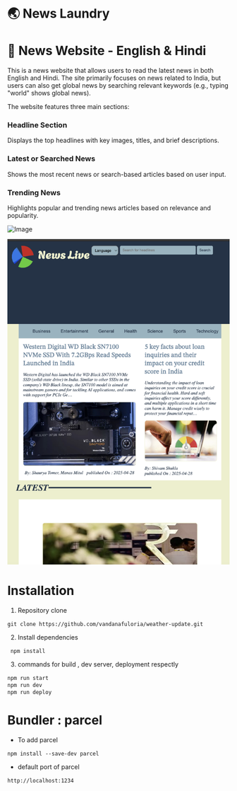 # 🌏 News Laundry

# 📰 News Website - English & Hindi

This is a news website that allows users to read the latest news in both English and Hindi. The site primarily focuses on news related to India, but users can also get global news by searching relevant keywords (e.g., typing "world" shows global news).

The website features three main sections:

### Headline Section

Displays the top headlines with key images, titles, and brief descriptions.

### Latest or Searched News

Shows the most recent news or search-based articles based on user input.

### Trending News

Highlights popular and trending news articles based on relevance and popularity.

![Image](./assets/image.png)

![tablet](./assets/tablet.png)

# Installation

1.  Repository clone

```
git clone https://github.com/vandanafuloria/weather-update.git
```

2.  Install dependencies

```
 npm install
```

3.  commands for build , dev server, deployment respectly

```
npm run start
npm run dev
npm run deploy
```

# Bundler : parcel

- To add parcel

```
npm install --save-dev parcel
```

- default port of parcel

```
http://localhost:1234
```
